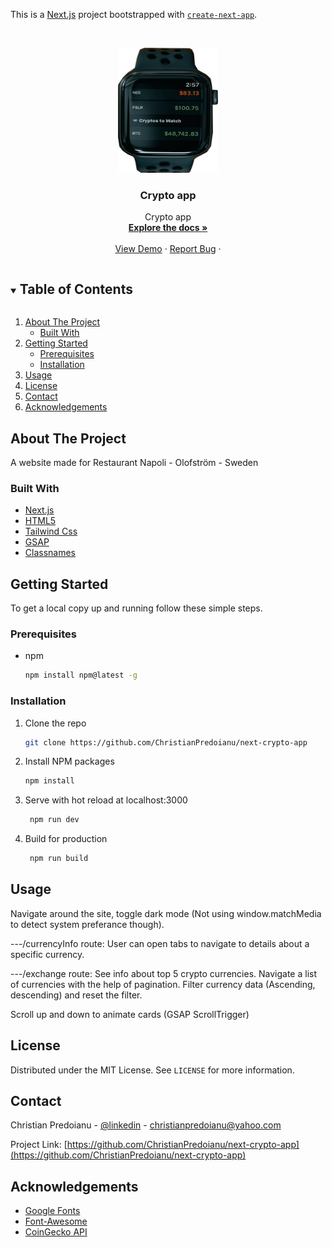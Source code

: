 This is a [Next.js](https://nextjs.org/) project bootstrapped with [`create-next-app`](https://github.com/vercel/next.js/tree/canary/packages/create-next-app).
 <!-- PROJECT LOGO -->   
<br />
<p align="center">
  <a href="https://github.com/ChristianPredoianu/next-crypto-app">
    <img src="assets/images/watch.png" alt="Logo" width="160" height="200">
  </a> 

  <h3 align="center">Crypto app</h3>
   
  <p align="center">
   Crypto app
    <br />
    <a href="https://github.com/ChristianPredoianu/next-crypto-app"><strong>Explore the docs »</strong></a>
    <br />
    <br />
    <a href="https://next-crypto-app-eight.vercel.app/">View Demo</a>
    ·
    <a href="https://github.com/ChristianPredoianu/next-crypto-app">Report Bug</a>
    ·  
   
  </p>
</p>

 

<!-- TABLE OF CONTENTS -->
<details open="open">
  <summary><h2 style="display: inline-block">Table of Contents</h2></summary>
  <ol>
    <li>
      <a href="#about-the-project">About The Project</a>
      <ul>
        <li><a href="#built-with">Built With</a></li>
      </ul>
    </li>
    <li>
      <a href="#getting-started">Getting Started</a>
      <ul>
        <li><a href="#prerequisites">Prerequisites</a></li>
        <li><a href="#installation">Installation</a></li>
      </ul>
    </li>
    <li><a href="#usage">Usage</a></li>
    <li><a href="#license">License</a></li>
    <li><a href="#contact">Contact</a></li>
    <li><a href="#acknowledgements">Acknowledgements</a></li>
  </ol>
</details>



<!-- ABOUT THE PROJECT -->
## About The Project

A website made for Restaurant Napoli - Olofström - Sweden

### Built With

* [Next.js](https://reactjs.org/)
* [HTML5](https://developer.mozilla.org/en-US/docs/Glossary/HTML5)
* [Tailwind Css](https://vitejs.dev/)
* [GSAP](https://greensock.com/gsap/)
* [Classnames](https://jedwatson.github.io/classnames/)



<!-- GETTING STARTED -->
## Getting Started

To get a local copy up and running follow these simple steps.

### Prerequisites

* npm
  ```sh
  npm install npm@latest -g
  ```

### Installation

1. Clone the repo
   ```sh
   git clone https://github.com/ChristianPredoianu/next-crypto-app
   ```
2. Install NPM packages
   ```sh
   npm install
   ``` 
3. Serve with hot reload at localhost:3000
   ```sh
    npm run dev
   ``` 
5. Build for production 
   ```sh
    npm run build
   
   ```

   

   
   
   
   
   
<!-- USAGE EXAMPLES -->
## Usage


Navigate around the site, toggle dark mode (Not using window.matchMedia to detect system preferance though). 

---/currencyInfo route: User can open tabs to navigate to details about a specific currency.


---/exchange route: See info about top 5 crypto currencies. Navigate a list of currencies with the help of pagination. Filter currency data (Ascending, descending) 
and reset the filter. 

Scroll up and down to animate cards (GSAP ScrollTrigger)

 


<!-- LICENSE -->
## License

Distributed under the MIT License. See `LICENSE` for more information.


<!-- CONTACT -->
## Contact

Christian Predoianu - [@linkedin](https://se.linkedin.com/in/christian-predoianu-369218157) - christianpredoianu@yahoo.com

Project Link: [https://github.com/ChristianPredoianu/next-crypto-app](https://github.com/ChristianPredoianu/next-crypto-app)



<!-- ACKNOWLEDGEMENTS --> 
## Acknowledgements
* [Google Fonts](https://fonts.google.com/)
* [Font-Awesome](https://fontawesome.com/)
* [CoinGecko API](https://www.coingecko.com/en/api)



<!-- MARKDOWN LINKS & IMAGES -->
<!-- https://www.markdownguide.org/basic-syntax/#reference-style-links -->
[contributors-shield]: https://img.shields.io/github/contributors/github_username/repo.svg?style=for-the-badge
[contributors-url]: https://github.com/github_username/repo/graphs/contributors
[forks-shield]: https://img.shields.io/github/forks/github_username/repo.svg?style=for-the-badge
[forks-url]: https://github.com/github_username/repo/network/members
[stars-shield]: https://img.shields.io/github/stars/github_username/repo.svg?style=for-the-badge
[stars-url]: https://github.com/github_username/repo/stargazers
[issues-shield]: https://img.shields.io/github/issues/github_username/repo.svg?style=for-the-badge
[issues-url]: https://github.com/github_username/repo/issues
[license-shield]: https://img.shields.io/github/license/github_username/repo.svg?style=for-the-badge 
[license-url]: https://github.com/github_username/repo/blob/master/LICENSE.txt 
[linkedin-shield]: https://img.shields.io/badge/-LinkedIn-black.svg?style=for-the-badge&logo=linkedin&colorB=555
[linkedin-url]: https://linkedin.com/in/github_username    
 
